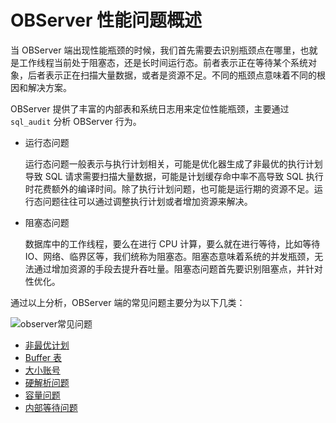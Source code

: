 # OBServer 性能问题概述

当 OBServer 端出现性能瓶颈的时候，我们首先需要去识别瓶颈点在哪里，也就是工作线程当前处于阻塞态，还是长时间运行态。前者表示正在等待某个系统对象，后者表示正在扫描大量数据，或者是资源不足。不同的瓶颈点意味着不同的根因和解决方案。

OBServer 提供了丰富的内部表和系统日志用来定位性能瓶颈，主要通过 `sql_audit` 分析 OBServer 行为。

* 运行态问题

    运行态问题一般表示与执行计划相关，可能是优化器生成了非最优的执行计划导致 SQL 请求需要扫描大量数据，可能是计划缓存命中率不高导致 SQL 执行时花费额外的编译时间。除了执行计划问题，也可能是运行期的资源不足。运行态问题往往可以通过调整执行计划或者增加资源来解决。

* 阻塞态问题

    数据库中的工作线程，要么在进行 CPU 计算，要么就在进行等待，比如等待IO、网络、临界区等，我们统称为阻塞态。阻塞态意味着系统的并发瓶颈，无法通过增加资源的手段去提升吞吐量。阻塞态问题首先要识别阻塞点，并针对性优化。

通过以上分析，OBServer 端的常见问题主要分为以下几类：

![observer常见问题](https://obbusiness-private.oss-cn-shanghai.aliyuncs.com/doc/img/observer-enterprise/V4.2.1/600.manage/tuning-observer_new.png)

* [非最优计划](200.not-the-best-plan/100.not-the-best-plan-overview.md)
* [Buffer 表](200.not-the-best-plan/200.buffer-table.md)
* [大小账号](200.not-the-best-plan/300.large-and-small-account.md)
* [硬解析问题](../400.performance-bottlenecks-of-observer/300.hard-parsing.md)
* [容量问题](../../../200.tenant-management/200.tenant-capacity.md)
* [内部等待问题](../400.performance-bottlenecks-of-observer/500.internal-wait-problems.md)

